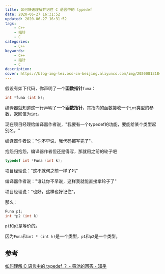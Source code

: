 ```yaml
---
title: 如何快速理解并记住 C 语言中的 typedef
date: 2020-06-27 16:31:52
updated: 2020-06-27 16:31:52
tags:
	- C++
	- 指针
	- C
categories: 
	- C++
keywords:
	- C++
	- 指针
	- C
description: 
cover: https://blog-img-lei.oss-cn-beijing.aliyuncs.com/img/20200813184358.png
---
```

假设有如下代码，你声明了一个**函数指针**`funa`：

```cpp
int *funa (int k);
```

编译器就知道这一行声明了一个**函数指针**，其指向的函数接收一个`int`类型的参数，返回值为`int`。

现在项目经理给编译器作者说，"我要有一个typedef的功能，要能给某个类型起别名。"

编译器作者说："你不早说，我代码都写完了"。

抱怨归抱怨，编译器作者但还是得写，那就用之前的轮子吧

```cpp
typedef int *Funa (int k);
```

项目经理说："这不就何之前一样了吗"

编译器作者说："谁让你不早说，这样我就能直接拿轮子了"

项目经理说："也好，这样也好记住"。

那么：

```cpp
Funa p1;
int *p2 (int k)
```

`p1`和`p2`是等价的。

因为`Funa`和`int * (int k)`是一个类型，`p1`和`p2`是一个类型。

## 参考

[如何理解 C 语言中的 typedef ？ - 霄池的回答 - 知乎]( https://www.zhihu.com/question/19894694/answer/81246243)



